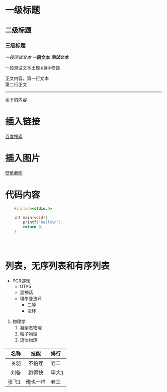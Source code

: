 # 一级标题
## 二级标题
### 三级标题

*一段测试文本*
**一段文本**
***测试文本***

一段测试文本出现`关键字`修饰

正文内容，第一行文本<br>
第二行正文

---

余下的内容

# 插入链接
[百度搜索](http://www.baibu.com "点击搜索")

# 插入图片
[壁纸截图](E://zm//19.分隔链表.png "悬停标题")

# 代码内容
```cpp
    #include<stdio.h>
    
    int main(void){
        printf("hello\n");
        return 0;
    }
```
```python
```
```java
```
```bash
```

# 列表，无序列表和有序列表

* PGR游戏
  * GTA5
  * 黑神话
  * 埃尔登法环
    * 二等
    * 法环

1. 物理学
   1. 凝聚态物理
   2. 粒子物理
   3. 流体物理

|名称|技能|排行|
--:|:--:|:--
|关羽|不怕疼|老二|
|刘备|跑得快|牢大1|
|张飞1|俺也一样|老三|

